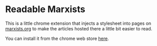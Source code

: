 # Readable Marxists

This is a little chrome extension that injects a stylesheet into pages on
[marxists.org](https://www.marxists.org) to make the articles hosted there
a little bit easier to read.

You can install it from the chrome web store
[here](https://chrome.google.com/webstore/detail/readable-marxists/kfcaoeebifndjjpnnlplkejkhogjoell).
